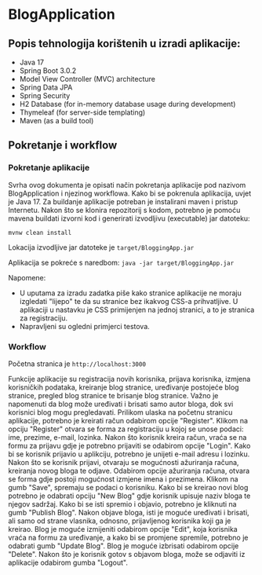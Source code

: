 # BlogApplication


## Popis tehnologija korištenih u izradi aplikacije:

- Java 17 
- Spring Boot 3.0.2
- Model View Controller (MVC) architecture
- Spring Data JPA
- Spring Security
- H2 Database (for in-memory database usage during development)
- Thymeleaf (for server-side templating)
- Maven (as a build tool)

## Pokretanje i workflow

### Pokretanje aplikacije
Svrha ovog dokumenta je opisati način pokretanja aplikacije pod nazivom BlogApplication i njezinog workflowa. 
Kako bi se pokrenula aplikacija, uvjet je Java 17. Za buildanje aplikacije potreban je instalirani maven i pristup 
Internetu. 
Nakon što se klonira repozitorij s kodom, potrebno je pomoću mavena buildati izvorni kod i generirati izvodljivu 
(executable) jar datoteku:

```mvnw clean install```

Lokacija izvodljive jar datoteke je
```target/BloggingApp.jar```

Aplikacija se pokreće s naredbom:
```java -jar target/BloggingApp.jar```

Napomene: 

- U uputama za izradu zadatka piše kako stranice aplikacije ne moraju izgledati "lijepo" te da su stranice bez 
ikakvog CSS-a prihvatljive. U aplikaciji u nastavku je CSS primijenjen na jednoj stranici, a to je stranica za 
registraciju.  
- Napravljeni su ogledni primjerci testova. 

### Workflow 
Početna stranica je
```http://localhost:3000```

Funkcije aplikacije su registracija novih korisnika, prijava korisnika, izmjena korisničkih podataka, 
kreiranje blog stranice, uređivanje postojeće blog stranice, pregled blog stranice te brisanje blog stranice. Važno je 
napomenuti da blog može uređivati i brisati samo autor bloga, dok svi korisnici blog mogu pregledavati. 
Prilikom ulaska na početnu stranicu aplikacije, potrebno je kreirati račun odabirom opcije "Register". Klikom na opciju 
"Register" otvara se forma za registraciju u kojoj se unose podaci: ime, prezime, e-mail, lozinka. Nakon što korisnik 
kreira račun, vraća se na formu za prijavu gdje je potrebno prijaviti se odabirom opcije "Login". Kako bi se korisnik 
prijavio u aplikciju, potrebno je unijeti e-mail adresu i lozinku. Nakon što se korisnik prijavi, otvaraju se mogućnosti 
ažuriranja računa, kreiranja novog bloga te odjave. Odabirom opcije ažuriranja računa, otvara se forma gdje postoji 
mogućnost izmjene imena i prezimena. Klikom na gumb "Save", spremaju se podaci o korisniku. Kako bi se kreirao novi blog 
potrebno je odabrati opciju "New Blog" gdje korisnik upisuje naziv bloga te njegov sadržaj. Kako bi se isti spremio i 
objavio, potrebno je kliknuti na gumb "Publish Blog". Nakon objave bloga, isti je moguće uređivati i brisati, ali samo 
od strane vlasnika, odnosno, prijavljenog korisnika koji ga je kreirao. Blog je moguće izmijeniti odabirom opcije "Edit", 
koja korisnika vraća na formu za uređivanje, a kako bi se promjene spremile, potrebno je odabrati gumb "Update Blog". 
Blog je moguće izbrisati odabirom opcije "Delete". Nakon što je korisnik gotov s objavom bloga, može se odjaviti iz 
aplikacije odabirom gumba "Logout". 
